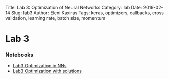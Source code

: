 Title: Lab 3: Optimization of Neural Networks
Category: lab
Date: 2019-02-14
Slug: lab3
Author: Eleni Kaxiras
Tags: keras, optimizers, callbacks, cross validation, learning rate, batch size, momentum 


# Lab 3

### Notebooks
 - [Lab3 Optimization in NNs]({filename}cs109b_lab3_optimization.ipynb)
 - [Lab3 Optimization with solutions]({filename}cs109b_lab3_optimization_solution.ipynb)
